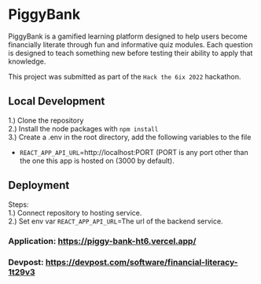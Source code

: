 # PiggyBank
PiggyBank is a gamified learning platform designed to help users become financially literate through fun and informative quiz modules. Each question is designed to teach something new before testing their ability to apply that knowledge.

This project was submitted as part of the `Hack the 6ix 2022` hackathon.

## Local Development
1.) Clone the repository\
2.) Install the node packages with `npm install`\
3.) Create a .env in the root directory, add the following variables to the file
- `REACT_APP_API_URL`=http://localhost:PORT (PORT is any port other than the one this app is hosted on (3000 by default).

## Deployment 
Steps:\
1.) Connect repository to hosting service.\
2.) Set env var `REACT_APP_API_URL`=The url of the backend service.

### Application: https://piggy-bank-ht6.vercel.app/
### Devpost: https://devpost.com/software/financial-literacy-1t29v3
